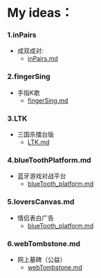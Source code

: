 
# My ideas： 

### 1.inPairs
* 成双成对:
  * [inPairs.md](https://github.com/wteam-xq/myIdeas/blob/master/inPairs.md)

### 2.fingerSing
* 手指K歌
  * [fingerSing.md](https://github.com/wteam-xq/myIdeas/blob/master/fingerSing.md)

### 3.LTK
* 三国杀擂台版
  * [LTK.md](https://github.com/wteam-xq/myIdeas/blob/master/LTK.md)

### 4.blueToothPlatform.md
* 蓝牙游戏对战平台
  * [blueTooth_platform.md](https://github.com/wteam-xq/myIdeas/blob/master/blueTooth_platform.md)

### 5.loversCanvas.md
* 情侣表白广告
  * [blueTooth_platform.md](https://github.com/wteam-xq/myIdeas/blob/master/loversCanvas.md)

### 6.webTombstone.md
* 网上墓碑（公益）
  * [webTombstone.md](https://github.com/wteam-xq/myIdeas/blob/master/webTombstone.md)